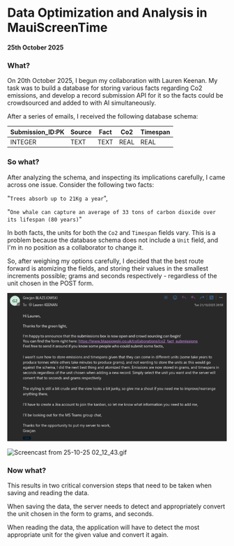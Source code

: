 # Data Optimization and Analysis in MauiScreenTime

#### 25th October 2025

### What?

On 20th October 2025, I begun my collaboration with Lauren Keenan. My task was to build a database for storing various facts regarding Co2 emissions, and develop a record submission API for it so the facts could be crowdsourced and added to with AI simultaneously.

After a series of emails, I received the following database schema:

| Submission_ID:PK | Source | Fact | Co2  | Timespan |
| ---------------- | ------ | ---- | ---- | -------- |
| INTEGER          | TEXT   | TEXT | REAL | REAL     |

### 

### So what?

After analyzing the schema, and inspecting its implications carefully, I came across one issue. Consider the following two facts:

"`Trees absorb up to 21Kg a year`",

"`One whale can capture an average of 33 tons of carbon dioxide over its lifespan (80 years)`"

In both facts, the units for both the `Co2` and `Timespan` fields vary. This is a problem because the database schema does not include a `Unit` field, and I'm in no position as a collaborator to change it.

So, after weighing my options carefully, I decided that the best route forward is atomizing the fields, and storing their values in the smallest increments possible; grams and seconds respectively - regardless of the unit chosen in the POST form.

![](assets/2025-10-25-02-02-22-image.png)

![Screencast from 25-10-25 02_12_43.gif](assets/031668931c9c5c0cf497ae8bde078d0d5f318deb.gif)

### Now what?

This results in two critical conversion steps that need to be taken when saving and reading the data.

When saving the data, the server needs to detect and appropriately convert the unit chosen in the form to grams, and seconds.

When reading the data, the application will have to detect the most appropriate unit for the given value and convert it again.
